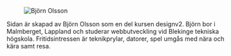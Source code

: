 <div class="byline">
<figure class="imgByline">
    <img src="img/me_byline.jpg" alt="Björn Olsson">
    </figure>
    <p>Sidan är skapad av Björn Olsson som en del kursen designv2.
    Björn bor i Malmberget, Lappland och studerar webbutveckling vid Blekinge tekniska högskola.
    Fritidsintressen är teknikprylar, datorer, spel umgås med nära och kära samt resa.</p>
</div>
